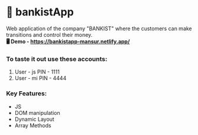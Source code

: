 # 💸 bankistApp

Web application of the company "BANKIST" where the customers can make transitions and control their money.<br>
__🖥 Demo - https://bankistapp-mansur.netlify.app/__


### To taste it out use these accounts:
 1. User - js PIN - 1111
 2. User - mi PIN - 4444

### Key Features:

- JS
- DOM manipulation
- Dynamic Layout
- Array Methods
